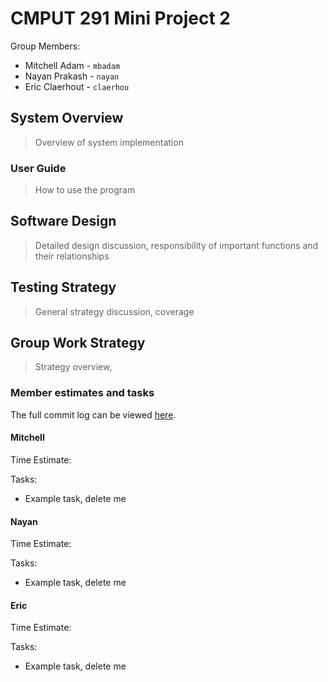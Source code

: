 # CMPUT 291 Mini Project 2
Group Members:

- Mitchell Adam - `mbadam`
- Nayan Prakash - `nayan`
- Eric Claerhout - `claerhou`

## System Overview
> Overview of system implementation

### User Guide
> How to use the program

## Software Design
> Detailed design discussion, responsibility of important functions and their relationships

## Testing Strategy
> General strategy discussion, coverage

## Group Work Strategy
> Strategy overview,

### Member estimates and tasks
The full commit log can be viewed [here](https://github.com/imswebra/cmput291MP2/commits/master).

#### Mitchell

Time Estimate:

Tasks:

- Example task, delete me

#### Nayan

Time Estimate:

Tasks:

- Example task, delete me

#### Eric

Time Estimate:

Tasks:

- Example task, delete me
